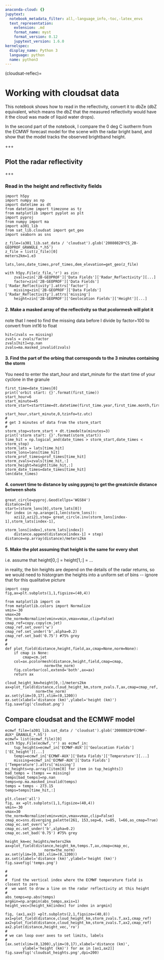 ```yaml
---
anaconda-cloud: {}
jupytext:
  notebook_metadata_filter: all,-language_info,-toc,-latex_envs
  text_representation:
    extension: .md
    format_name: myst
    format_version: 0.12
    jupytext_version: 1.6.0
kernelspec:
  display_name: Python 3
  language: python
  name: python3
---
```


(cloudsat-reflec)=
# Working with cloudsat data

This notebook shows how to read in the reflectivity, convert it to dbZe (dbZ equivalent,
which means the dbZ that the measured reflectivity would have it the cloud was made
of liquid water drops).

In the second part of the notebook, I compare the 0 deg C isotherm from the ECMWF forecast
model for the scene with the radar bright band, and show that the model tracks the
observed brightband height.

+++

## Plot the radar reflectivity

+++

### Read in the height and reflectivity fields

```{code-cell} ipython3
import h5py
import numpy as np
import datetime as dt
from datetime import timezone as tz
from matplotlib import pyplot as plt
import pyproj
from numpy import ma
import a301_lib
from sat_lib.cloudsat import get_geo
import seaborn as sns

z_file=(a301_lib.sat_data / 'cloudsat').glob('20080820*CS_2B-GEOPROF_GRANULE_*.h5')
z_file = list(z_file)[0]
meters2km=1.e3

lats,lons,date_times,prof_times,dem_elevation=get_geo(z_file)
    
with h5py.File(z_file,'r') as zin:
    zvals=zin['2B-GEOPROF']['Data Fields']['Radar_Reflectivity'][...]
    factor=zin['2B-GEOPROF']['Data Fields']['Radar_Reflectivity'].attrs['factor']
    missing=zin['2B-GEOPROF']['Data Fields']['Radar_Reflectivity'].attrs['missing']
    height=zin['2B-GEOPROF']['Geolocation Fields']['Height'][...]
```

#### 2. Make a masked array of the reflectivity so that pcolormesh will plot it

note that I need to find the missing data before I divide by factor=100 to
convert from int16 to float

```{code-cell} ipython3
hit=(zvals == missing)
zvals = zvals/factor
zvals[hit]=np.nan
zvals=ma.masked_invalid(zvals)
```

#### 3. Find the part of the orbing that corresponds to the 3 minutes containing the storm

You need to enter the start_hour and start_minute for the start time of your cyclone in the granule

```{code-cell} ipython3
first_time=date_times[0]
print('orbit start: {}'.format(first_time))
start_hour=6
start_minute=45
storm_start=starttime=dt.datetime(first_time.year,first_time.month,first_time.day,
                                        start_hour,start_minute,0,tzinfo=tz.utc)
#
# get 3 minutes of data from the storm_start
#
storm_stop=storm_start + dt.timedelta(minutes=3)
print('storm start: {}'.format(storm_start))
time_hit = np.logical_and(date_times > storm_start,date_times < storm_stop)
storm_lats = lats[time_hit]
storm_lons=lons[time_hit]
storm_prof_times=prof_times[time_hit]
storm_zvals=zvals[time_hit,:]
storm_height=height[time_hit,:]
storm_date_times=date_times[time_hit]
len(date_times)
```

#### 4. convert time to distance by using pyproj to get the greatcircle distance between shots

```{code-cell} ipython3
great_circle=pyproj.Geod(ellps='WGS84')
distance=[0]
start=(storm_lons[0],storm_lats[0])
for index in np.arange(1,len(storm_lons)):
    azi12,azi21,step= great_circle.inv(storm_lons[index-1],storm_lats[index-1],
                                       storm_lons[index],storm_lats[index])
    distance.append(distance[index-1] + step)
distance=np.array(distance)/meters2km
```

#### 5. Make the plot assuming that height is the same for every shot

i.e. assume that height[0,:] = height[1,:] = ...

in reality, the bin heights are depend on the details of the radar returns, so
we would need to historgram the heights into a uniform set of bins -- ignore that for this qualitative picture

```{code-cell} ipython3
import copy
fig,ax=plt.subplots(1,1,figsize=(40,4))

from matplotlib import cm
from matplotlib.colors import Normalize
vmin=-30
vmax=20
the_norm=Normalize(vmin=vmin,vmax=vmax,clip=False)
cmap_ref=copy.copy(cm.jet)
cmap_ref.set_over('w')
cmap_ref.set_under('b',alpha=0.2)
cmap_ref.set_bad('0.75') #75% grey
#
#
def plot_field(distance,height,field,ax,cmap=None,norm=None):
    if cmap is None:
        cmap=cm.jet
    col=ax.pcolormesh(distance,height,field,cmap=cmap,
                  norm=the_norm)
    fig.colorbar(col,extend='both',ax=ax)
    return ax

cloud_height_km=height[0,:]/meters2km
ax=plot_field(distance,cloud_height_km,storm_zvals.T,ax,cmap=cmap_ref,
              norm=the_norm)
ax.set(ylim=[0,17],xlim=(0,1200))
ax.set(xlabel='distance (km)',ylabel='height (km)')
fig.savefig('cloudsat.png')    
```

## Compare cloudsat and the ECMWF model

```{code-cell} ipython3
ecmwf_file=(a301_lib.sat_data / 'cloudsat').glob('20080820*ECMWF-AUX*_GRANULE_*.h5')
ecmwf= list(ecmwf_file)[0]
with h5py.File(ecmwf,'r') as ecmwf_in:
    tup_heights=ecmwf_in['ECMWF-AUX']['Geolocation Fields']['EC_height'][...]
    temps=ecmwf_in['ECMWF-AUX']['Data Fields']['Temperature'][...]
    missing=ecmwf_in['ECMWF-AUX']['Data Fields']['Temperature'].attrs['missing']
ec_heights=np.array([item[0] for item in tup_heights])
bad_temps = (temps == missing)
temps[bad_temps]=np.nan
temps=np.ma.masked_invalid(temps)
temps = temps - 273.15
temps=temps[time_hit,:]
```

```{code-cell} ipython3
plt.close('all')
fig, ax =plt.subplots(1,1,figsize=(40,4))
vmin=-30
vmax=30
the_norm=Normalize(vmin=vmin,vmax=vmax,clip=False)
cmap_ec=sns.diverging_palette(261, 153,sep=6, s=85, l=66,as_cmap=True)
cmap_ec.set_over('w')
cmap_ec.set_under('b',alpha=0.2)
cmap_ec.set_bad('0.75') #75% grey

height_km=ec_heights/meters2km
ax=plot_field(distance,height_km,temps.T,ax,cmap=cmap_ec,
                  norm=the_norm)
ax.set(ylim=[0,10],xlim=(0,1200))
ax.set(xlabel='distance (km)',ylabel='height (km)')
fig.savefig('temps.png')
```

```{code-cell} ipython3
#
#
#  find the vertical index where the ECMWF temperature field is closest to zero
#  we want to draw a line on the radar reflectivity at this height
#
abs_temps=np.abs(temps)
argmin=np.argmin(abs_temps,axis=1)
height_vec=[height_km[index] for index in argmin]
```

```{code-cell} ipython3
fig, (ax1,ax2) =plt.subplots(2,1,figsize=(40,8))
ax1=plot_field(distance,cloud_height_km,storm_zvals.T,ax1,cmap_ref)
ax2=plot_field(distance,cloud_height_km,storm_zvals.T,ax2,cmap_ref)
ax2.plot(distance,height_vec,'ro')
#
# we can loop over axes to set limits, labels
#
[ax.set(xlim=(0,1200),ylim=(0,17),xlabel='distance (km)',
        ylabel='height (km)') for ax in [ax1,ax2]]
fig.savefig('cloudsat_heights.png',dpi=200)
```

